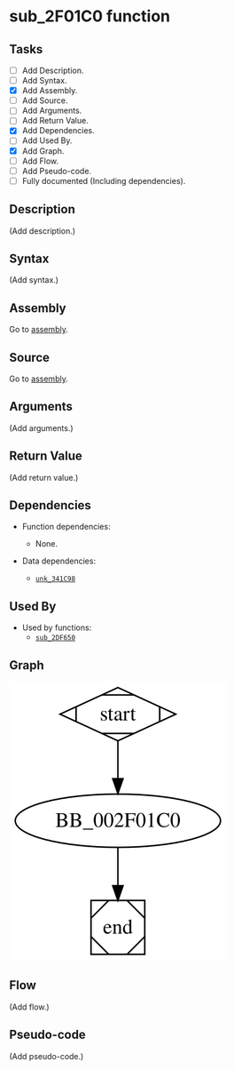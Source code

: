 # sub_2F01C0 function

## Tasks

- [ ] Add Description.
- [ ] Add Syntax.
- [X] Add Assembly.
- [ ] Add Source.
- [ ] Add Arguments.
- [ ] Add Return Value.
- [X] Add Dependencies.
- [ ] Add Used By.
- [X] Add Graph.
- [ ] Add Flow.
- [ ] Add Pseudo-code.
- [ ] Fully documented (Including dependencies).

## Description

(Add description.)

## Syntax

(Add syntax.)

## Assembly

Go to [assembly](../asm/sub_2F01C0.asm).

## Source

Go to [assembly](../cc/sub_2F01C0.cc).

## Arguments

(Add arguments.)

## Return Value

(Add return value.)

## Dependencies

* Function dependencies:
  * None.

* Data dependencies:
  * [`unk_341C98`](unk_341C98.md)

## Used By

* Used by functions:
  * [`sub_2DF650`](sub_2DF650.md)

## Graph

![sub_2F01C0 Graph](../svg/sub_2F01C0.svg "sub_2F01C0 Graph")

## Flow

(Add flow.)

## Pseudo-code

(Add pseudo-code.)


